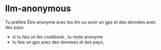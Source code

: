 # llm-anonymous
Tu préfère Être anonyme avec les llm ou avoir un gps et des données avec des pays
- si tu fais un llm cookbook , tu reste anonyme
- tu fais un gps avec des donnees et des pays, 
